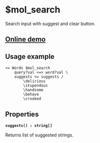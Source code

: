 # $mol_search

Search input with suggest and clear button.

## [Online demo](http://eigenmethod.github.io/mol/#demo=mol_search)

## Usage example

```
<= Words $mol_search
	query?val <=> word?val \
	suggests <= suggests /
		\delirious
		\stupendous
		\handsome
		\behave
		\crooked
```

## Properties

**`suggests() : string[]`**

Returns list of suggested strings.

